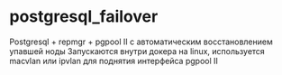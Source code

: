 # postgresql_failover
Postgresql + repmgr + pgpool II с автоматическим восстановлением упавшей ноды
Запускаются внутри докера на linux, используется macvlan или ipvlan для поднятия интерфейса pgpool II
